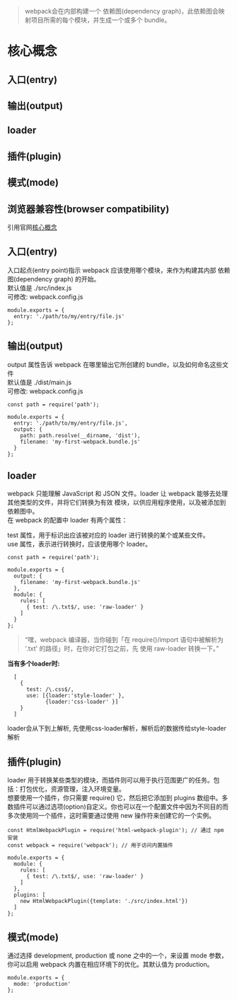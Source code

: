 > webpack会在内部构建一个 依赖图(dependency graph)，此依赖图会映射项目所需的每个模块，并生成一个或多个 bundle。
# 核心概念
## 入口(entry)
## 输出(output)
## loader
## 插件(plugin)
## 模式(mode)
## 浏览器兼容性(browser compatibility)
引用官网[核心概念](https://webpack.docschina.org/concepts/)


## 入口(entry)
入口起点(entry point)指示 webpack 应该使用哪个模块，来作为构建其内部 依赖图(dependency graph) 的开始。  
默认值是 ./src/index.js  
可修改:  webpack.config.js  
```
module.exports = {
  entry: './path/to/my/entry/file.js'
};
```
## 输出(output)
output 属性告诉 webpack 在哪里输出它所创建的 bundle，以及如何命名这些文件  
默认值是 ./dist/main.js  
可修改:  webpack.config.js  
```
const path = require('path');

module.exports = {
  entry: './path/to/my/entry/file.js',
  output: {
    path: path.resolve(__dirname, 'dist'),
    filename: 'my-first-webpack.bundle.js'
  }
};
```

## loader
webpack 只能理解 JavaScript 和 JSON 文件。loader 让 webpack 能够去处理其他类型的文件，并将它们转换为有效 模块，以供应用程序使用，以及被添加到依赖图中。  
在 webpack 的配置中 loader 有两个属性：

test 属性，用于标识出应该被对应的 loader 进行转换的某个或某些文件。  
use 属性，表示进行转换时，应该使用哪个 loader。
```
const path = require('path');

module.exports = {
  output: {
    filename: 'my-first-webpack.bundle.js'
  },
  module: {
    rules: [
      { test: /\.txt$/, use: 'raw-loader' }
    ]
  }
};
```
> “嘿，webpack 编译器，当你碰到「在 require()/import 语句中被解析为 '.txt' 的路径」时，在你对它打包之前，先 使用 raw-loader 转换一下。”

**当有多个loader时:**  
```
  [
    { 
      test: /\.css$/, 
      use: [{loader:'style-loader' },
            {loader:'css-loader' }]
    }
  ]
```
loader会从下到上解析, 先使用css-loader解析，解析后的数据传给style-loader解析

## 插件(plugin)
loader 用于转换某些类型的模块，而插件则可以用于执行范围更广的任务。包括：打包优化，资源管理，注入环境变量。  
想要使用一个插件，你只需要 require() 它，然后把它添加到 plugins 数组中。多数插件可以通过选项(option)自定义。你也可以在一个配置文件中因为不同目的而多次使用同一个插件，这时需要通过使用 new 操作符来创建它的一个实例。  
```
const HtmlWebpackPlugin = require('html-webpack-plugin'); // 通过 npm 安装
const webpack = require('webpack'); // 用于访问内置插件

module.exports = {
  module: {
    rules: [
      { test: /\.txt$/, use: 'raw-loader' }
    ]
  },
  plugins: [
    new HtmlWebpackPlugin({template: './src/index.html'})
  ]
};
```
## 模式(mode)
通过选择 development, production 或 none 之中的一个，来设置 mode 参数，你可以启用 webpack 内置在相应环境下的优化。其默认值为 production。
```
module.exports = {
  mode: 'production'
};
```